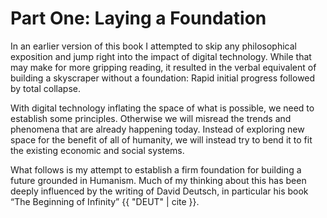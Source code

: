 # Part One: Laying a Foundation

In an earlier version of this book I attempted to skip any philosophical exposition and jump right into the impact of digital technology. While that may make for more gripping reading, it resulted in the verbal equivalent of building a skyscraper without a foundation: Rapid initial progress followed by total collapse.

With digital technology inflating the space of what is possible, we need to establish some principles. Otherwise we will misread the trends and phenomena that are already happening today. Instead of exploring new space for the benefit of all of humanity, we will instead try to bend it to fit the existing economic and social systems.

What follows is my attempt to establish a firm foundation for building a future grounded in Humanism. Much of my thinking about this has been deeply influenced by the writing of David Deutsch, in particular his book &ldquo;The Beginning of Infinity&rdquo; {{ "DEUT" | cite }}. 